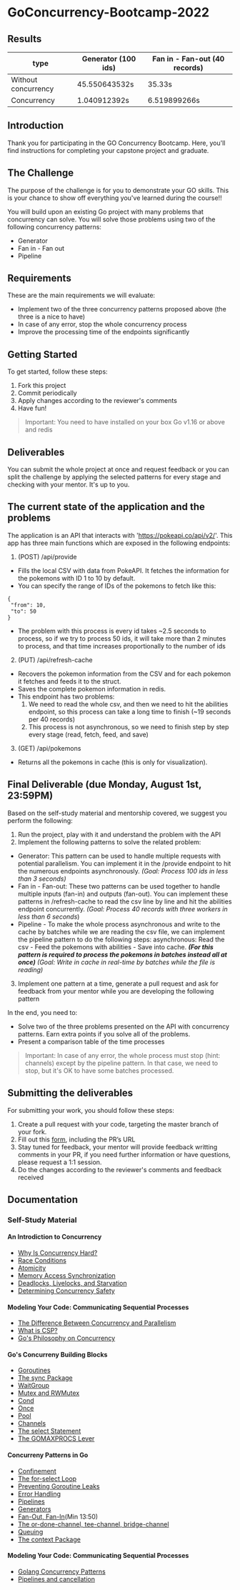 # GoConcurrency-Bootcamp-2022


## Results
|type | Generator (100 ids) | Fan in - Fan-out (40 records)|
| --- | --- | --- |
|Without concurrency    |45.550643532s | 35.33s|
|Concurrency |1.040912392s| 6.519899266s |
## Introduction
 
Thank you for participating in the GO Concurrency Bootcamp.
Here, you'll find instructions for completing your capstone project and graduate.
 
## The Challenge
 
The purpose of the challenge is for you to demonstrate your GO skills. This is your chance to show off everything you've learned during the course!!
 
You will build upon an existing Go project with many problems that concurrency can solve. You will solve those problems using two of the following concurrency patterns:
- Generator
- Fan in - Fan out
- Pipeline
 
## Requirements
 
These are the main requirements we will evaluate:
 
- Implement two of the three concurrency patterns proposed above (the three is a nice to have)
- In case of any error, stop the whole concurrency process
- Improve the processing time of the endpoints significantly
 
## Getting Started
 
To get started, follow these steps:
 
1. Fork this project
2. Commit periodically
3. Apply changes according to the reviewer's comments
4. Have fun!
 
> Important: You need to have installed on your box Go v1.16 or above and redis
 
## Deliverables

You can submit the whole project at once and request feedback or you can split the challenge by applying the selected patterns for every stage and checking with your mentor. It's up to you.
 
## The current state of the application and the problems
 
The application is an API that interacts with 'https://pokeapi.co/api/v2/'. This app has three main functions which are exposed in the following endpoints:
 
1. (POST) /api/provide
 - Fills the local CSV with data from PokeAPI. It fetches the information for the pokemons with ID 1 to 10 by default.
 - You can specify the range of IDs of the pokemons to fetch like this:
```
{
 "from": 10,
 "to": 50
}
```
 - The problem with this process is every id takes ~2.5 seconds to process, so if we try to process 50 ids, it will take more than 2 minutes to process, and that time increases proportionally to the number of ids
2. (PUT) /api/refresh-cache
 - Recovers the pokemon information from the CSV and for each pokemon it fetches and feeds it to the struct.
 - Saves the complete pokemon information in redis.
 - This endpoint has two problems:
   1. We need to read the whole csv, and then we need to hit the abilities endpoint, so this process can take a long time to finish (~19 seconds per 40 records)
   2. This process is not asynchronous, so we need to finish step by step every stage (read, fetch, feed, and save)
3. (GET) /api/pokemons
 - Returns all the pokemons in cache (this is only for visualization).
 
## Final Deliverable (due Monday, August 1st, 23:59PM)
 
Based on the self-study material and mentorship covered, we suggest you perform the following:
 
1. Run the project, play with it and understand the problem with the API
2. Implement the following patterns to solve the related problem:
- Generator: This pattern can be used to handle multiple requests with potential parallelism. You can implement it in the /provide endpoint to hit the numerous endpoints asynchronously.
 *(Goal: Process 100 ids in less than 3 seconds)*
 - Fan in - Fan-out: These two patterns can be used together to handle multiple inputs (fan-in) and outputs (fan-out). You can implement these patterns in /refresh-cache to read the csv line by line and hit the abilities endpoint concurrently.
 *(Goal: Process 40 records with three workers in less than 6 seconds*)
 - Pipeline - To make the whole process asynchronous and write to the cache by batches while we are reading the csv file, we can implement the pipeline pattern to do the following steps: asynchronous:
   Read the csv - Feed the pokemons with abilities - Save into cache. ***(For this pattern is required to process the pokemons in batches instead all at once)***
 *(Goal: Write in cache in real-time by batches while the file is reading)*
3. Implement one pattern at a time, generate a pull request and ask for feedback from your mentor while you are developing the following pattern
 
In the end, you need to:
- Solve two of the three problems presented on the API with concurrency patterns. Earn extra points if you solve all of the problems.
- Present a comparison table of the time processes
 
> Important: In case of any error, the whole process must stop (hint: channels) except by the pipeline pattern. In that case, we need to stop, but it's OK to have some batches processed.
 
 
## Submitting the deliverables
 
For submitting your work, you should follow these steps:
 
1. Create a pull request with your code, targeting the master branch of your fork.
2. Fill out this [form](https://forms.gle/h1dEagxmwkytVUJM6), including the PR’s URL
3. Stay tuned for feedback, your mentor will provide feedback writting comments in your PR, if you need further information or have questions, please request a 1:1 session.
4. Do the changes according to the reviewer's comments and feedback received
 
## Documentation
 
### Self-Study Material

#### An Introdiction to Concurrency
- [Why Is Concurrency Hard?](https://rits.github-pages.ucl.ac.uk/research-computing-with-cpp/07PerformanceProgramming/Sec04ConcurrencyProblems.html)
- [Race Conditions](https://www.youtube.com/watch?v=lqDGzTh9kRg)
- [Atomicity](https://www.youtube.com/watch?v=xXi9yWbXkHU)
- [Memory Access Synchronization](https://notes.shichao.io/gopl/ch9/)
- [Deadlocks, Livelocks, and Starvation](https://www.youtube.com/watch?v=gZ-wl1no_3s)
- [Determining Concurrency Safety](https://medium.com/dm03514-tech-blog/golang-candidates-and-contexts-a-heuristic-approach-to-race-condition-detection-e2b230e70d08)
#### Modeling Your Code: Communicating Sequential Processes
- [The Difference Between Concurrency and Parallelism](https://www.youtube.com/watch?v=oV9rvDllKEg)
- [What is CSP?](https://www.youtube.com/watch?v=G9ePu0Nh2BQ)
- [Go's Philosophy on Concurrency](https://github.com/golang/go/wiki/MutexOrChannel)
#### Go's Concurreny Building Blocks
- [Goroutines](https://www.youtube.com/watch?v=ARHXmR0_MGY)
- [The sync Package](https://www.youtube.com/watch?v=7oh5u_N1BeQ)
- [WaitGroup](https://www.youtube.com/watch?v=0BPSR-W4GSY)
- [Mutex and RWMutex](https://www.youtube.com/watch?v=Rse_jt3ROUI)
- [Cond](https://medium.com/@pinkudebnath/head-first-into-sync-cond-of-golang-be71779699b1)
- [Once](https://www.youtube.com/watch?v=9yyAI3tD97Q)
- [Pool](https://www.youtube.com/watch?v=PnYItFJy7IQ)
- [Channels](https://www.youtube.com/watch?v=kqJsaVilv9A)
- [The select Statement](https://www.youtube.com/watch?v=2HsMsbMDwsg)
- [The GOMAXPROCS Lever](https://www.ardanlabs.com/blog/2014/01/concurrency-goroutines-and-gomaxprocs.html)
#### Concurreny Patterns in Go
- [Confinement](http://www.inanzzz.com/index.php/post/w9mh/using-serial-confinement-discipline-to-achieve-thread-safety-in-golang)
- [The for-select Loop](https://golangbyexample.com/select-forloop-outside-go/)
- [Preventing Goroutine Leaks](https://betterprogramming.pub/common-goroutine-leaks-that-you-should-avoid-fe12d12d6ee)
- [Error Handling](https://www.atatus.com/blog/goroutines-error-handling/)
- [Pipelines](https://www.youtube.com/watch?v=44B9JCbCj8g)
- [Generators ](http://www.golangpatterns.info/concurrency/generators)
- [Fan-Out, Fan-In](https://www.youtube.com/watch?v=rDRa23k70CU)(Min 13:50)
- [The or-done-channel, tee-channel, bridge-channel](https://dev.to/vietmle_/5-concurrency-patterns-in-golang-dm4)
- [Queuing](https://dev.to/narasimha1997/crafting-a-concurrent-queue-in-golang-2n)
- [The context Package](https://www.youtube.com/watch?v=LSzR0VEraWw)
 
#### Modeling Your Code: Communicating Sequential Processes
- [Golang Concurrency Patterns](https://www.karanpratapsingh.com/courses/go/advanced-concurrency-patterns)
- [Pipelines and cancellation](https://go.dev/blog/pipelines)
